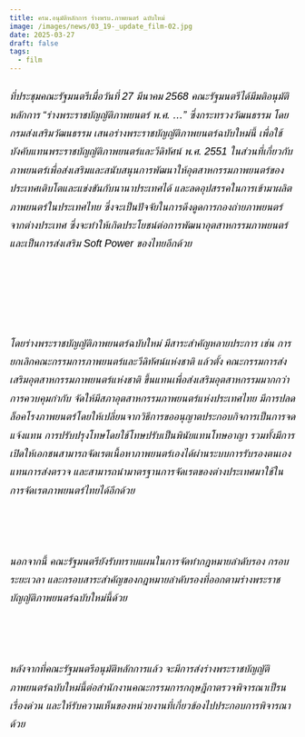 ```yaml
---
title: ครม.อนุมัติหลักการ ร่างพรบ.ภาพยนตร์ ฉบับใหม่
image: /images/news/03_19-_update_film-02.jpg
date: 2025-03-27
draft: false
tags:
  - film
---
```

<style>
    body {
        color: black;
    }

    h3 {
        color: #ca2031;
        font-family: "IBM Plex Sans Thai", sans-serif;
        font-weight: bold;
        font-size: 26px;
        line-height: 1.8;
    }

    h4 {
        color: black;
        font-family: "IBM Plex Sans Thai", sans-serif;
        font-weight: bold;
        font-size: 20px;
        line-height: 1.8;
    }

h5 {
        color: black;
        font-family: "sarabun", sans-serif;
        font-weight: lighter;
        font-size: 18px;
        line-height: 1.8;
    }
</style>

##### ที่ประชุมคณะรัฐมนตรีเมื่อวันที่ 27 มีนาคม 2568 คณะรัฐมนตรีได้มีมติอนุมัติหลักการ “ร่างพระราชบัญญัติภาพยนตร์ พ.ศ. …” ซึ่งกระทรวงวัฒนธรรม โดยกรมส่งเสริมวัฒนธรรม เสนอร่างพระราชบัญญัติภาพยนตร์ฉบับใหม่นี้ เพื่อใช้บังคับแทนพระราชบัญญัติภาพยนตร์และวีดิทัศน์ พ.ศ. 2551 ในส่วนที่เกี่ยวกับภาพยนตร์เพื่อส่งเสริมและสนับสนุนการพัฒนาให้อุตสาหกรรมภาพยนตร์ของประเทศเติบโตและแข่งขันกับนานาประเทศได้ และลดอุปสรรคในการเข้ามาผลิตภาพยนตร์ในประเทศไทย ซึ่งจะเป็นปัจจัยในการดึงดูดการกองถ่ายภาพยนตร์จากต่างประเทศ ซึ่งจะทำให้เกิดประโยชน์ต่อการพัฒนาอุตสาหกรรมภาพยนตร์และเป็นการส่งเสริม Soft Power ของไทยอีกด้วย

#####  <p><br></p>

##### โดยร่างพระราชบัญญัติภาพยนตร์ฉบับใหม่ มีสาระสำคัญหลายประการ เช่น การยกเลิกคณะกรรมการภาพยนตร์และวีดิทัศน์แห่งชาติ แล้วตั้ง คณะกรรมการส่งเสริมอุตสาหกรรมภาพยนตร์แห่งชาติ ขึ้นแทนเพื่อส่งเสริมอุตสาหกรรมมากกว่าการควบคุมกำกับ จัดให้มีสภาอุตสาหกรรมภาพยนตร์แห่งประเทศไทย มีการปลดล็อคโรงภาพยนตร์โดยให้เปลี่ยนจากวิธีการขออนุญาตประกอบกิจการเป็นการจดแจ้งแทน การปรับปรุงโทษโดยใช้โทษปรับเป็นพินัยแทนโทษอาญา รวมทั้งมีการเปิดให้เอกชนสามารถจัดเรตเนื้อหาภาพยนตร์เองได้ผ่านระบบการรับรองตนเองแทนการส่งตรวจ และสามารถนำมาตรฐานการจัดเรตของต่างประเทศมาใช้ในการจัดเรตภาพยนตร์ไทยได้อีกด้วย

##### <p><br></p>

##### นอกจากนี้ คณะรัฐมนตรียังรับทราบแผนในการจัดทำกฎหมายลำดับรอง กรอบระยะเวลา และกรอบสาระสำคัญของกฎหมายลำดับรองที่ออกตามร่างพระราชบัญญัติภาพยนตร์ฉบับใหม่นี้ด้วย

##### <p><br></p>

##### หลังจากที่คณะรัฐมนตรีอนุมัติหลักการแล้ว จะมีการส่งร่างพระราชบัญญัติภาพยนตร์ฉบับใหม่นี้ต่อสำนักงานคณะกรรมการกฤษฎีกาตรวจพิจารณาเป็รนเรื่องด่วน และให้รับความเห็นของหน่วยงานที่เกี่ยวข้องไปประกอบการพิจารณาด้วย
